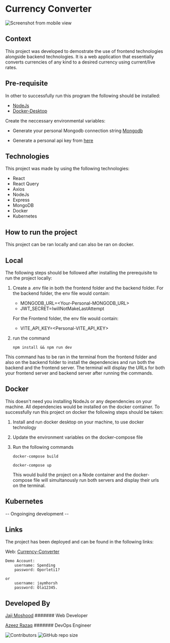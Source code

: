 # Currency Converter

![Screenshot from mobile view](https://res.cloudinary.com/dbkthd6ck/image/upload/v1706092369/Screenshot_127_jvidfl.png)

## Context

This project was developed to demostrate the use of frontend technologies alongside backend technologies. It is a web application that essentially converts currencies of any kind to a desired currency using current/live rates.

## Pre-requisite

In other to successfully run this program the following should be installed:

- [NodeJs](https://nodejs.org/en/download)
- [Docker-Desktop](https://docs.docker.com/desktop/)

Create the neccessary environmental variables:

- Generate your personal Mongodb connection string [Mongodb](https://www.mongodb.com/docs/guides/atlas/account/)

- Generate a personal api key from [here](https://apilayer.com/marketplace/fixer-api)

## Technologies

This project was made by using the following technologies:

- React
- React Query
- Axios
- NodeJs
- Express
- MongoDB
- Docker
- Kubernetes

## How to run the project
This project can be ran locally and can also be ran on docker.

## Local 
The following steps should be followed after installing the prerequisite to run the project locally:

1. Create a .env file in both the frontend folder and the backend folder.
    For the backend folder, the env file would contain:
    - MONGODB_URL=<Your-Personal-MONGODB_URL>
    - JWT_SECRET=IwillNotMakeLastAttempt

    For the Frontend folder, the env file would contain:
    - VITE_API_KEY=<Personal-VITE_API_KEY>                                                      

2. run the command

   `npm install && npm run dev`

This command has to be ran in the terminal from the frontend folder and also on the backend folder to install the dependencies and run both the backend and the frontend server.
The terminal will display the URLs for both your frontend server and backend server after running the commands.

## Docker
This doesn't need you installing NodeJs or any dependencies on your machine. All dependencies would be installed on the docker container. To successfully run this project on docker the following steps should be taken:

1. Install and run docker desktop on your machine, to use docker technology

2. Update the environment variables on the docker-compose file

3. Run the following commands

    `docker-compose build`

    `docker-compose up`

    This would build the project on a Node container and the docker-compose file will simultanously run both servers and display their urls on the terminal.

## Kubernetes
-- Ongoinging development --
## Links

The project has been deployed and can be found in the following links:

Web: [Currency-Converter](https://currency-converts.vercel.app)

    Demo Account:
        username: Spending
        password: Oporleti1?

    or
        username: jaymhorsh
        password: Ola12345.

## Developed By

[Jaji Moshood](https://github.com/jaymhorsh)  ####### Web Developer

[Azeez Razaq](https://github.com/Gbolahan-Aziz) ####### DevOps Engineer

![Contributors](https://img.shields.io/github/contributors/jaymhorsh/currency-converter?logoColor=green&style=plastic) ![GitHub repo size](https://img.shields.io/github/repo-size/jaymhorsh/currency-converter)
